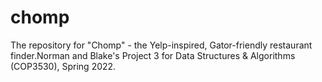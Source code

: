 # chomp
The repository for "Chomp" - the Yelp-inspired, Gator-friendly restaurant finder.Norman and Blake's Project 3 for Data Structures &amp; Algorithms (COP3530), Spring 2022.
